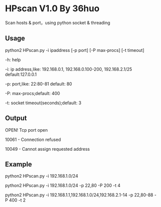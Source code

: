 # HPscan V1.0 By 36huo 
Scan hosts &amp; port，using python socket  &amp; threading

## Usage
python2 HPscan.py -i ipaddress [-p port] [-P max-procs] [-t timeout] 

-h: help 

-i: ip address,like: 192.168.0.1, 192.168.0.100-200, 192.168.2.1/25    default:127.0.0.1 
    
-p: port,like: 22:80-81   default: 80 
    
-P: max-procs;default: 400 

-t: socket timeout(seconds);default: 3

## Output
OPEN!   Tcp port open 

10061 - Connection refused 

10049 - Cannot assign requested address

## Example
python2 HPscan.py -i 192.168.1.0/24 

python2 HPscan.py -i 192.168.1.0/24 -p 22,80 -P 200 -t 4 

python2 HPscan.py -i 192.168.1.1,192.168.1.0/24,192.168.2.1-14 -p 22,80-88 -P 400 -t 2
